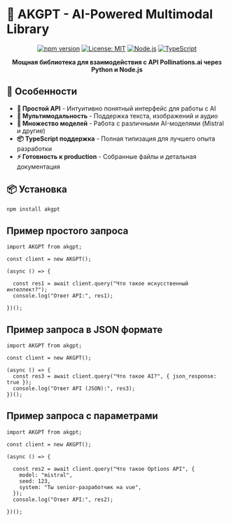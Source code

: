 # 🤖 AKGPT - AI-Powered Multimodal Library

<div align="center">

[![npm version](https://img.shields.io/npm/v/akgpt.svg?style=for-the-badge)](https://www.npmjs.com/package/akgpt)
[![License: MIT](https://img.shields.io/badge/License-MIT-blue.svg?style=for-the-badge)](LICENSE)
[![Node.js](https://img.shields.io/badge/Node.js-18%2B-green?style=for-the-badge&logo=node.js)](https://nodejs.org/)
[![TypeScript](https://img.shields.io/badge/TypeScript-Ready-blue?style=for-the-badge&logo=typescript)](https://www.typescriptlang.org/)

**Мощная библиотека для взаимодействия с API Pollinations.ai через Python и Node.js**

</div>

## 🌟 Особенности

- **🚀 Простой API** - Интуитивно понятный интерфейс для работы с AI
- **🎯 Мультимодальность** - Поддержка текста, изображений и аудио
- **🤖 Множество моделей** - Работа с различными AI-моделями (Mistral и другие)
- **📦 TypeScript поддержка** - Полная типизация для лучшего опыта разработки
- **⚡ Готовность к production** - Собранные файлы и детальная документация

## 📦 Установка

```bash
npm install akgpt
```

## Пример простого запроса
```
import AKGPT from akgpt;

const client = new AKGPT();

(async () => {

  const res1 = await client.query("Что такое искусственный интеллект?");
  console.log("Ответ API:", res1);

})();
```

## Пример запроса в JSON формате
```
import AKGPT from akgpt;

const client = new AKGPT();

(async () => {
  const res3 = await client.query("Что такое AI?", { json_response: true });
  console.log("Ответ API (JSON):", res3);
})();
```

## Пример запроса с параметрами
```
import AKGPT from akgpt;

const client = new AKGPT();

(async () => {

  const res2 = await client.query("Что такое Options API", {
    model: "mistral",
    seed: 123,
    system: "Ты senior-разработчик на vue",
  });
  console.log("Ответ API:", res2);

})();
```
